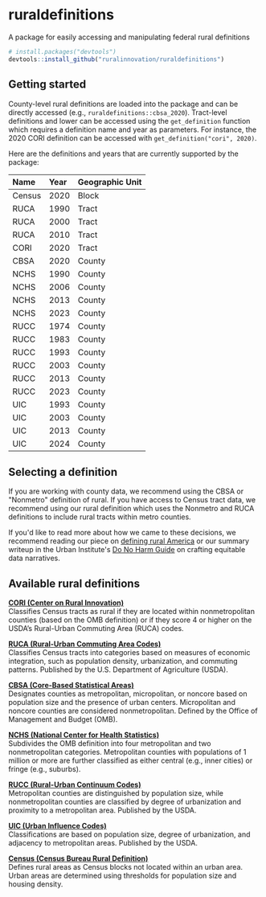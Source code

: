# ruraldefinitions

A package for easily accessing and manipulating federal rural definitions

```r
# install.packages("devtools")
devtools::install_github("ruralinnovation/ruraldefinitions")
```

## Getting started

County-level rural definitions are loaded into the package and can be directly 
accessed (e.g., `ruraldefinitions::cbsa_2020`). Tract-level definitions and 
lower can be accessed using the `get_definition` function which requires a 
definition name and year as parameters. For instance, the 
2020 CORI definition can be accessed with `get_definition("cori", 2020)`.

Here are the definitions and years that are currently supported by the 
package:

| Name          | Year | Geographic Unit |
|:-------------|:----|:---------------|
| Census        | 2020 | Block           |
| RUCA          | 1990 | Tract           |
| RUCA          | 2000 | Tract           |
| RUCA          | 2010 | Tract           |
| CORI          | 2020 | Tract           |
| CBSA          | 2020 | County          |
| NCHS          | 1990 | County          |
| NCHS          | 2006 | County          |
| NCHS          | 2013 | County          |
| NCHS          | 2023 | County          |
| RUCC          | 1974 | County          |
| RUCC          | 1983 | County          |
| RUCC          | 1993 | County          |
| RUCC          | 2003 | County          |
| RUCC          | 2013 | County          |
| RUCC          | 2023 | County          |
| UIC           | 1993 | County          |
| UIC           | 2003 | County          |
| UIC           | 2013 | County          |
| UIC           | 2024 | County          |

## Selecting a definition

If you are working with county data, we recommend using the CBSA or 
"Nonmetro" definition of rural. If you have access to Census tract data, 
we recommend using our rural definition which uses the Nonmetro and RUCA 
definitions to include rural tracts within metro counties.


If you'd like to read more about how we came to these decisions, we recommend 
reading our piece on [defining rural America](https://ruralinnovation.us/blog/defining-rural-america/) or 
our summary writeup in the Urban Institute's [Do No Harm Guide](https://www.urban.org/research/publication/do-no-harm-guide-crafting-equitable-data-narratives) on 
crafting equitable data narratives.

## Available rural definitions

**[CORI (Center on Rural Innovation)](https://ruralinnovation.us/about/the-definition-of-rural/)**  
Classifies Census tracts as rural if they are located within 
nonmetropolitan counties (based on the OMB definition) or if 
they score 4 or higher on the USDA’s Rural-Urban 
Commuting Area (RUCA) codes.

**[RUCA (Rural-Urban Commuting Area Codes)](https://www.ers.usda.gov/data-products/rural-urban-commuting-area-codes)**  
Classifies Census tracts into categories based on 
measures of economic integration, such as population 
density, urbanization, and commuting patterns. Published 
by the U.S. Department of Agriculture (USDA).

**[CBSA (Core-Based Statistical Areas)](https://www.census.gov/programs-surveys/metro-micro.html)**  
Designates counties as metropolitan, micropolitan, or 
noncore based on population size and the presence of 
urban centers. Micropolitan and noncore counties are 
considered nonmetropolitan. Defined by the Office of 
Management and Budget (OMB).

**[NCHS (National Center for Health Statistics)](https://www.cdc.gov/nchs/data-analysis-tools/urban-rural.html)**  
Subdivides the OMB definition into four metropolitan 
and two nonmetropolitan categories. Metropolitan 
counties with populations of 1 million or more are 
further classified as either central (e.g., inner cities) 
or fringe (e.g., suburbs).

**[RUCC (Rural-Urban Continuum Codes)](https://www.ers.usda.gov/data-products/rural-urban-continuum-codes)**  
Metropolitan counties are 
distinguished by population size, while nonmetropolitan 
counties are classified by degree of urbanization and 
proximity to a metropolitan area. Published by the USDA.

**[UIC (Urban Influence Codes)](https://www.ers.usda.gov/data-products/urban-influence-codes)**  
Classifications are based on population size, 
degree of urbanization, and adjacency to metropolitan areas. Published by the USDA.

**[Census (Census Bureau Rural Definition)](https://www.census.gov/programs-surveys/geography/guidance/geo-areas/urban-rural.html)**  
Defines rural areas as Census blocks not located within 
an urban area. Urban areas are determined using 
thresholds for population size and housing density.




